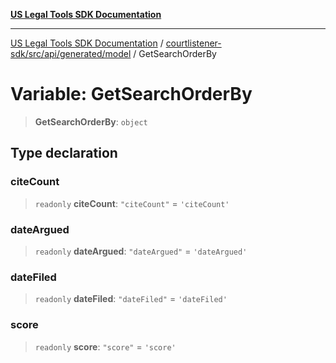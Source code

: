 [**US Legal Tools SDK Documentation**](../../../../../../README.md)

***

[US Legal Tools SDK Documentation](../../../../../../README.md) / [courtlistener-sdk/src/api/generated/model](../README.md) / GetSearchOrderBy

# Variable: GetSearchOrderBy

> **GetSearchOrderBy**: `object`

## Type declaration

### citeCount

> `readonly` **citeCount**: `"citeCount"` = `'citeCount'`

### dateArgued

> `readonly` **dateArgued**: `"dateArgued"` = `'dateArgued'`

### dateFiled

> `readonly` **dateFiled**: `"dateFiled"` = `'dateFiled'`

### score

> `readonly` **score**: `"score"` = `'score'`
